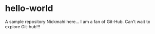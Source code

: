 # hello-world
A sample repository
Nickmahi here...
I am a fan of Git-Hub.
Can't wait to explore Git-hub!!!

